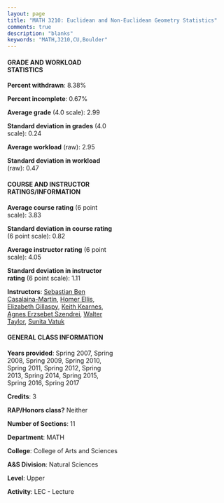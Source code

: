 ```yaml
---
layout: page
title: "MATH 3210: Euclidean and Non-Euclidean Geometry Statistics"
comments: true
description: "blanks"
keywords: "MATH,3210,CU,Boulder"
---
```

<head>
<script src="https://ajax.googleapis.com/ajax/libs/jquery/2.1.3/jquery.min.js"></script>
<script src="https://dl.dropboxusercontent.com/s/pc42nxpaw1ea4o9/highcharts.js?dl=0"></script>
<!-- <script src="../assets/js/highcharts.js"></script> -->
<style type="text/css">@font-face {
	font-family: "Bebas Neue";
	src: url(https://www.filehosting.org/file/details/544349/BebasNeue Regular.otf) format("opentype");
	}
	h1.Bebas { 
		font-family: "Bebas Neue", Verdana, Tahoma;
	}
</style>
</head>
<body>
	<div id="container" style="float: right; width: 45%; height: 88%; margin-left: 2.5%; margin-right: 2.5%;"></div>
	<script language="JavaScript">
		$(document).ready(function() {
		var chart = {type: 'column'};
		var title = {text: 'Grade Distribution'};
		var xAxis = {categories: ['A','B','C','D','F'],crosshair: true};
		var yAxis = {min: 0,title: {text: 'Percentage'}};
		var tooltip = {headerFormat: '<center><b><span style="font-size:20px">{point.key}</span></b></center>',
		               pointFormat: '<td style="padding:0"><b>{point.y:.1f}%</b></td>',
		               footerFormat: '</table>',shared: true,useHTML: true};
		var plotOptions = {column: {pointPadding: 0.0,borderWidth: 0}};  
		var credits = {enabled: false};var series= [{name: 'Percent',data: [35.91,39.52,18.01,4.37,2.19,]}];
		var json = {};
		json.chart = chart;
		json.title = title;
		json.tooltip = tooltip;
		json.xAxis = xAxis;
		json.yAxis = yAxis;  
		json.series = series;
		json.plotOptions = plotOptions;  
		json.credits = credits;
		$('#container').highcharts(json);
	});
	</script>
</body>
			   
#### GRADE AND WORKLOAD STATISTICS

**Percent withdrawn**: 8.38%

**Percent incomplete**: 0.67%

**Average grade** (4.0 scale): 2.99

**Standard deviation in grades** (4.0 scale): 0.24

**Average workload** (raw): 2.95

**Standard deviation in workload** (raw): 0.47

#### COURSE AND INSTRUCTOR RATINGS/INFORMATION

**Average course rating** (6 point scale): 3.83

**Standard deviation in course rating** (6 point scale): 0.82

**Average instructor rating** (6 point scale): 4.05

**Standard deviation in instructor rating** (6 point scale): 1.11

**Instructors**: <a href='../../instructors/Sebastian_Ben_Casalaina-Martin'>Sebastian Ben Casalaina-Martin</a>, <a href='../../instructors/Homer_Ellis'>Homer Ellis</a>, <a href='../../instructors/Elizabeth_Gillaspy'>Elizabeth Gillaspy</a>, <a href='../../instructors/Keith_Kearnes'>Keith Kearnes</a>, <a href='../../instructors/Agnes_Erzsebet_Szendrei'>Agnes Erzsebet Szendrei</a>, <a href='../../instructors/Walter_Taylor'>Walter Taylor</a>, <a href='../../instructors/Sunita_Vatuk'>Sunita Vatuk</a>

#### GENERAL CLASS INFORMATION

**Years provided**: Spring 2007, Spring 2008, Spring 2009, Spring 2010, Spring 2011, Spring 2012, Spring 2013, Spring 2014, Spring 2015, Spring 2016, Spring 2017

**Credits**: 3

**RAP/Honors class?** Neither

**Number of Sections**: 11

**Department**: MATH

**College**: College of Arts and Sciences

**A&S Division**: Natural Sciences

**Level**: Upper

**Activity**: LEC - Lecture
